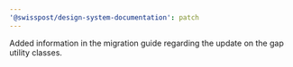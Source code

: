 ```yaml
---
'@swisspost/design-system-documentation': patch
---
```


Added information in the migration guide regarding the update on the gap utility classes.
